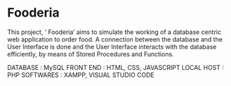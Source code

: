 # Fooderia
This project, ‘ Fooderia’ aims to simulate the working of a database centric web application to order food. A connection between the database and the User Interface is done and the User Interface interacts with the database efficiently, by means of Stored Procedures and Functions.

DATABASE : MySQL
FRONT END : HTML, CSS, JAVASCRIPT 
LOCAL HOST : PHP
SOFTWARES : XAMPP, VISUAL STUDIO CODE



